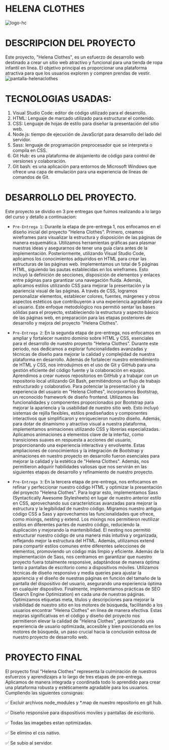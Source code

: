 # HELENA CLOTHES

![logo-hc](https://github.com/kharempsm/helenaclothes-proyectofinal/assets/143567004/6a94a963-479f-4fc5-834f-c72c573123aa)

# DESCRIPCION DEL PROYECTO
Este proyecto, "Helena Clothes", es un esfuerzo de desarrollo web destinado a crear un sitio web atractivo y funcional para una tienda de ropa infantil en línea. El objetivo principal es proporcionar una plataforma atractiva para que los usuarios exploren y compren prendas de vestir.
![pantalla-helenaclothes](https://github.com/kharempsm/helenaclothes-proyectofinal/assets/143567004/7599d1e6-44f5-4028-ba5c-5c8999c4b9bf)

# TECNOLOGIAS USADAS:
1) Visual Studio Code: editor de código utilizado para el desarrollo.
2) HTML: Lenguaje de marcado utilizado para estructurar el contenido.
3) CSS: Lenguaje de hojas de estilo para diseñar la presentación del sitio web.
4) Node.js: tiempo de ejecución de JavaScript para desarrollo del lado del servidor.
5) Sass: lenguaje de programación preprocesador que se interpreta o compila en CSS.
6) Git Hub: es una plataforma de alojamiento de código para control de versiones y colaboración.
7) Git bash: es una aplicación para entornos de Microsoft Windows que ofrece una capa de emulación para una experiencia de líneas de comandos de Git.
   
# DESARROLLO DEL PROYECTO.

Este proyecto se dividio en 3 pre entregas que fuimos realizando a lo largo del curso y detallo a continuacion:

- `Pre-Entrega 1`: Durante la etapa de pre-entrega 1, nos enfocamos en el diseño inicial del proyecto "Helena Clothes". Primero, creamos wireframes para visualizar la estructura y disposición de las páginas de manera esquemática. Utilizamos herramientas gráficas para plasmar nuestras ideas y asegurarnos de tener una guía clara antes de la implementación.
Posteriormente, utilizando Visual Studio Code, aplicamos los conocimientos adquiridos en HTML para crear las estructuras de las páginas web. Implementamos un total de 5 páginas HTML, siguiendo las pautas establecidas en los wireframes. Esto incluyó la definición de secciones, disposición de elementos y enlaces entre páginas para garantizar una navegación fluida.
Además, aplicamos estilos utilizando CSS para mejorar la presentación y la apariencia visual de las páginas. A través de CSS, logramos personalizar elementos, establecer colores, fuentes, márgenes y otros aspectos estéticos que contribuyeron a una experiencia agradable para el usuario.
Este enfoque metodológico nos permitió sentar las bases sólidas para el proyecto, estableciendo la estructura y aspecto básico de las páginas web, en preparación para las etapas posteriores de desarrollo y mejora del proyecto "Helena Clothes".

- `Pre-Entrega 2`: En la segunda etapa de pre-entrega, nos enfocamos en ampliar y fortalecer nuestro dominio sobre HTML y CSS, esenciales para el desarrollo de nuestro proyecto "Helena Clothes". Durante este periodo, nos dedicamos a explorar funcionalidades avanzadas y técnicas de diseño para mejorar la calidad y complejidad de nuestra plataforma en desarrollo.
Además de fortalecer nuestro entendimiento de HTML y CSS, nos introdujimos en el uso de Git y GitHub para una gestión eficiente del código fuente y la colaboración en equipo. Aprendimos a crear nuevos repositorios en GitHub y a trabajar con un repositorio local utilizando Git Bash, permitiéndonos un flujo de trabajo estructurado y colaborativo.
Para potenciar la presentación y la experiencia del usuario en "Helena Clothes", incorporamos Bootstrap, un reconocido framework de diseño frontend. Utilizamos las funcionalidades y componentes proporcionados por Bootstrap para mejorar la apariencia y la usabilidad de nuestro sitio web. Esto incluyó sistemas de rejilla flexibles, estilos prediseñados y componentes interactivos que simplificaron y enriquecieron nuestro diseño.
Además, para dotar de dinamismo y atractivo visual a nuestra plataforma, implementamos animaciones utilizando CSS y librerías especializadas. Aplicamos animaciones a elementos clave de la interfaz, como transiciones suaves en respuesta a acciones del usuario, proporcionando una experiencia interactiva y envolvente.
Estas ampliaciones de conocimientos y la integración de Bootstrap y animaciones en nuestro proyecto en desarrollo fueron esenciales para mejorar la calidad y la estética de "Helena Clothes". Además, nos permitieron adquirir habilidades valiosas que nos servirán en las siguientes etapas de desarrollo y refinamiento de nuestro proyecto.

- `Pre-Entrega 3`: En la tercera etapa de pre-entrega, nos enfocamos en refinar y perfeccionar nuestro código HTML y optimizar la presentación del proyecto "Helena Clothes". Para lograr esto, implementamos Sass (Syntactically Awesome Stylesheets) en lugar de nuestro anterior estilo en CSS, aprovechando sus características avanzadas para mejorar la estructura y la legibilidad de nuestro código.
Migramos nuestro antiguo código CSS a Sass y aprovechamos las funcionalidades que ofrece, como mixings, nesting y extend. Los mixings nos permitieron reutilizar estilos en diferentes partes de nuestro código, reduciendo la duplicación y mejorando la mantenibilidad. El nesting nos permitió estructurar nuestro código de una manera más intuitiva y organizada, reflejando mejor la estructura del HTML. Además, utilizamos extend para compartir estilos comunes entre diferentes selecciones de elementos, promoviendo un código más limpio y eficiente.
Además de la implementación de Sass, nos centramos en garantizar que nuestro proyecto fuera totalmente responsive, adaptándose de manera óptima tanto a pantallas de escritorio como a dispositivos móviles. Utilizamos técnicas de diseño responsivo y media queries para ajustar la apariencia y el diseño de nuestras páginas en función del tamaño de la pantalla del dispositivo del usuario, asegurando una experiencia óptima en cualquier dispositivo.
Finalmente, implementamos prácticas de SEO (Search Engine Optimization) en cada una de nuestras páginas. Optimizamos etiquetas meta, títulos y descripciones para mejorar la visibilidad de nuestro sitio en los motores de búsqueda, facilitando a los usuarios encontrar "Helena Clothes" en línea de manera efectiva.
Estas mejoras significativas en el código y diseño del proyecto nos permitieron elevar la calidad de "Helena Clothes", garantizando una experiencia de usuario optimizada, accesible y bien posicionada en los motores de búsqueda, un paso crucial hacia la conclusión exitosa de nuestro proyecto de desarrollo web.

# PROYECTO FINAL
El proyecto final "Helena Clothes" representa la culminación de nuestros esfuerzos y aprendizajes a lo largo de tres etapas de pre-entrega. Aplicamos de manera integrada y coordinada todo lo aprendido para crear una plataforma robusta y estéticamente agradable para los usuarios. Cumpliendo las siguientes consignas:

:white_check_mark: Excluir archivos node_modules y *.map de nuestro repositorio en git hub.

:white_check_mark: Diseño responsive para dispositivos moviles y pantallas de escritorio.

:white_check_mark: Todas las imagebes estan optimizadas.

:white_check_mark: Se elimino el css nativo.

:white_check_mark: Se subio al servidor.


